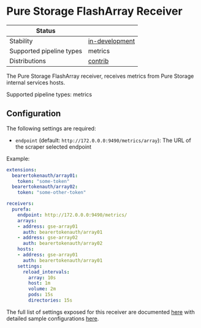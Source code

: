 # Pure Storage FlashArray Receiver

| Status                   |                     |
| ------------------------ |---------------------|
| Stability                | [in-development]    |
| Supported pipeline types | metrics             |
| Distributions            | [contrib]           |

The Pure Storage FlashArray receiver, receives metrics from Pure Storage internal services hosts.

Supported pipeline types: metrics

## Configuration

The following settings are required:
 -  `endpoint` (default: `http://172.0.0.0:9490/metrics/array`): The URL of the scraper selected endpoint

Example:

```yaml
extensions:
  bearertokenauth/array01:
    token: "some-token"
  bearertokenauth/array02:
    token: "some-other-token"

receivers:
  purefa:
    endpoint: http://172.0.0.0:9490/metrics/
    arrays:
    - address: gse-array01
      auth: bearertokenauth/array01
    - address: gse-array02
      auth: bearertokenauth/array02
    hosts:
    - address: gse-array01
      auth: bearertokenauth/array01
    settings:
      reload_intervals:
        array: 10s
        host: 1m
        volume: 2m
        pods: 15s
        directories: 15s
```

The full list of settings exposed for this receiver are documented [here](./config.go)
with detailed sample configurations [here](./testdata/config.yaml).

[in-development]: https://github.com/open-telemetry/opentelemetry-collector#in-development
[contrib]: https://github.com/open-telemetry/opentelemetry-collector-releases/tree/main/distributions/otelcol-contrib
